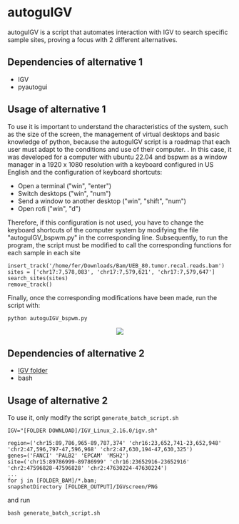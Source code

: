 # autoguIGV
autoguIGV is a script that automates interaction with IGV to search specific sample sites, proving a focus with 2 different alternatives.

## Dependencies of alternative 1
* IGV
* pyautogui

## Usage of alternative 1
To use it is important to understand the characteristics of the system, such as the size of the screen, the management of virtual desktops and basic knowledge of python, because the autoguIGV script is a roadmap that each user must adapt to the conditions and use of their computer. . In this case, it was developed for a computer with ubuntu 22.04 and bspwm as a window manager in a 1920 x 1080 resolution with a keyboard configured in US English and the configuration of keyboard shortcuts:

* Open a terminal ("win", "enter")
* Switch desktops ("win", "num")
* Send a window to another desktop ("win", "shift", "num")
* Open rofi ("win", "d")

Therefore, if this configuration is not used, you have to change the keyboard shortcuts of the computer system by modifying the file "autoguIGV_bspwm.py" in the corresponding line.
Subsequently, to run the program, the script must be modified to call the corresponding functions for each sample in each site

```
insert_track('/home/fer/Downloads/Bam/UEB_80.tumor.recal.reads.bam')
sites = ['chr17:7,578,083', 'chr17:7,579,621', 'chr17:7,579,647']
search_sites(sites)
remove_track()
```

Finally, once the corresponding modifications have been made, run the script with:
```
python autoguIGV_bspwm.py
```

<p align="center">
  <img src="https://github.com/FerAmbriz/autoguIGV/blob/main/Example.gif" height="auto">
</p>


## Dependencies of alternative 2
* [IGV folder](https://igv.org/doc/desktop/#DownloadPage/)
* bash

## Usage of alternative 2
To use it, only modify the script `generate_batch_script.sh` 

```
IGV="[FOLDER DOWNLOAD]/IGV_Linux_2.16.0/igv.sh"

region=('chr15:89,786,965-89,787,374' 'chr16:23,652,741-23,652,948' 'chr2:47,596,797-47,596,968' 'chr2:47,630,194-47,630,325')
genes=('FANCI' 'PALB2' 'EPCAM' 'MSH2')
site=('chr15:89786999-89786999' 'chr16:23652916-23652916' 'chr2:47596828-47596828' 'chr2:47630224-47630224')
...
for j in [FOLDER_BAM]/*.bam; 
snapshotDirectory [FOLDER_OUTPUT]/IGVscreen/PNG

```
and run

```
bash generate_batch_script.sh
```
